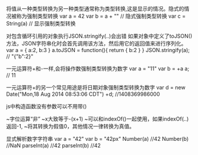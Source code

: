 将值从一种类型转换为另一种类型通常称为类型转换,这是显示的情况。隐式的情况被称为强制类型转换
    var a = 42
    var b = a + ""     // 隐式强制类型转换
    var c = String(a)  // 显示强制类型转换


对包含循环引用的对象执行JSON.stringify(..)会出错
如果对象中定义了toJSON()方法，JSON字符串化时会首先调用该方法，然后用它的返回值来进行序列化。
var a = {
    a:2,
    b:3
}
a.toJSON = function(){
    return { b:2 }
}
JSON.stringify(a);  // "{"b":2}"

一元运算符+和-一样,会将操作数强制类型转换为数字
 var a = "11"
 var b = +a
 a;  // 11

一元运算符+的另一个常见用途是将日期对象强制类型转换为数字
    var d = new Date("Mon,18 Aug 2014 08:53:06 CDT")
    +d;   //1408369986000

js中构造函数没有参数可以不用带()

~字位运算“非”
    ~x大致等于-(x+1)
    ~可以和indexOf()一起使用，如果indexOf(..)返回-1, ~将其转换为假值0，其他情况一律转换为真值。

显式解析数字字符串
    var a = "42"
    var b = "42px"
    Number(a)   //42
    Number(b)   //NaN
    parseInt(a)  //42
    parseInt(b)  //42